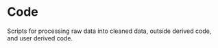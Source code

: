 # Code

Scripts for processing raw data into cleaned data, outside derived code, 
and user derived code.
